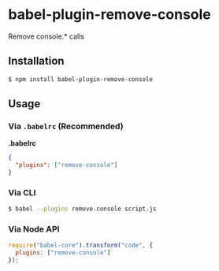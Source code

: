 # babel-plugin-remove-console

Remove console.* calls

## Installation

```sh
$ npm install babel-plugin-remove-console
```

## Usage

### Via `.babelrc` (Recommended)

**.babelrc**

```json
{
  "plugins": ["remove-console"]
}
```

### Via CLI

```sh
$ babel --plugins remove-console script.js
```

### Via Node API

```javascript
require("babel-core").transform("code", {
  plugins: ["remove-console"]
});
```
